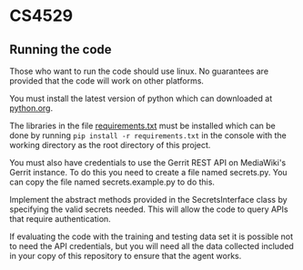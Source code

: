 # CS4529

## Running the code

Those who want to run the code should use linux. No guarantees are provided that the code will work on other platforms.

You must install the latest version of python which can downloaded at [python.org](https://www.python.org/downloads/).

The libraries in the file [requirements.txt](requirements.txt) must be installed which can be done by running ```pip install -r requirements.txt``` in the console with the working directory as the root directory of this project.

You must also have credentials to use the Gerrit REST API on MediaWiki's Gerrit instance. To do this you need to create a file named secrets.py. You can copy the file named secrets.example.py to do this.

Implement the abstract methods provided in the SecretsInterface class by specifying the valid
secrets needed. This will allow the code to query APIs that require authentication.

If evaluating the code with the training and testing data set it is possible not to need the API credentials, but you will need all the data collected included in your copy of this repository to ensure that the agent works.